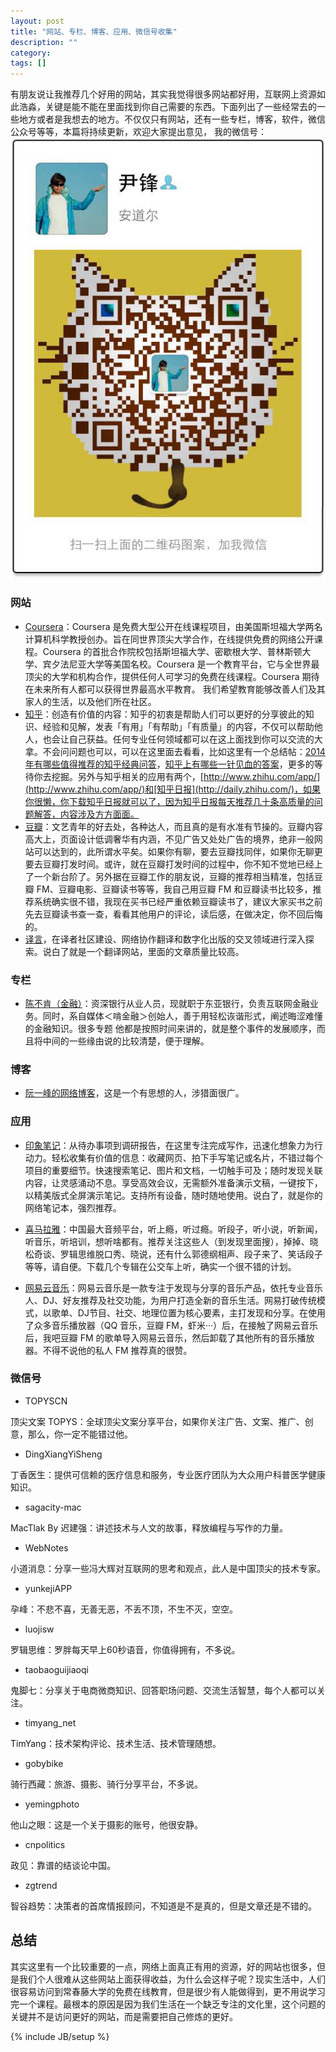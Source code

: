 ```yaml
---
layout: post
title: "网站、专栏、博客、应用、微信号收集"
description: ""
category: 
tags: []
---
```



有朋友说让我推荐几个好用的网站，其实我觉得很多网站都好用，互联网上资源如此浩淼，关键是能不能在里面找到你自己需要的东西。下面列出了一些经常去的一些地方或者是我想去的地方。不仅仅只有网站，还有一些专栏，博客，软件，微信公众号等等，本篇将持续更新，欢迎大家提出意见，
我的微信号：
![wechat](/img/wechat.png)


### 网站
- [Coursera](https://www.coursera.org/)：Coursera 是免费大型公开在线课程项目，由美国斯坦福大学两名计算机科学教授创办。旨在同世界顶尖大学合作，在线提供免费的网络公开课程。Coursera 的首批合作院校包括斯坦福大学、密歇根大学、普林斯顿大学、宾夕法尼亚大学等美国名校。Coursera 是一个教育平台，它与全世界最顶尖的大学和机构合作，提供任何人可学习的免费在线课程。Coursera 期待在未来所有人都可以获得世界最高水平教育。 我们希望教育能够改善人们及其家人的生活，以及他们所在社区。
- [知乎](http://www.zhihu.com/)：创造有价值的内容：知乎的初衷是帮助人们可以更好的分享彼此的知识、经验和见解，发表「有用」「有帮助」「有质量」的内容，不仅可以帮助他人，也会让自己获益。任何专业任何领域都可以在这上面找到你可以交流的大拿。不会问问题也可以，可以在这里面去看看，比如这里有一个总结帖：[2014 年有哪些值得推荐的知乎经典问答](http://www.zhihu.com/question/27101234)，[知乎上有哪些一针见血的答案](http://www.zhihu.com/question/20180238)，更多的等待你去挖掘。另外与知乎相关的应用有两个，[http://www.zhihu.com/app/](http://www.zhihu.com/app/)和[知乎日报](http://daily.zhihu.com/)，如果你很懒，你下载知乎日报就可以了，因为知乎日报每天推荐几十条高质量的问题解答，内容涉及方方面面。
- [豆瓣](http://www.douban.com/)：文艺青年的好去处，各种达人，而且真的是有水准有节操的。豆瓣内容高大上，页面设计低调奢华有内涵，不见广告又处处广告的境界，绝非一般网站可以达到的，此所谓水平矣。如果你有聊，要去豆瓣找同伴，如果你无聊更要去豆瓣打发时间。或许，就在豆瓣打发时间的过程中，你不知不觉地已经上了一个新台阶了。另外据在豆瓣工作的朋友说，豆瓣的推荐相当精准，包括豆瓣 FM、豆瓣电影、豆瓣读书等等，我自己用豆瓣 FM 和豆瓣读书比较多，推荐系统确实很不错，我现在买书已经严重依赖豆瓣读书了，建议大家买书之前先去豆瓣读书查一查，看看其他用户的评论，读后感，在做决定，你不回后悔的。
- [译言](http://www.yeeyan.org/)，在译者社区建设、网络协作翻译和数字化出版的交叉领域进行深入探索。说白了就是一个翻译网站，里面的文章质量比较高。

### 专栏
- [陈不肯（金融）](http://www.jiemian.com/index.php?m=user&a=centerArticle&id=100001140&page=1)：资深银行从业人员，现就职于东亚银行，负责互联网金融业务。同时，系自媒体＜啃金融＞创始人，善于用轻松诙谐形式，阐述晦涩难懂的金融知识。很多专题 他都是按照时间来讲的，就是整个事件的发展顺序，而且将中间的一些缘由说的比较清楚，便于理解。

### 博客
- [阮一峰的网络博客](http://www.ruanyifeng.com/blog/)，这是一个有思想的人，涉猎面很广。

### 应用

- [印象笔记](https://www.yinxiang.com/)：从待办事项到调研报告，在这里专注完成写作，迅速化想象力为行动力。轻松收集有价值的信息：收藏网页、拍下手写笔记或名片，不错过每个项目的重要细节。快速搜索笔记、图片和文档，一切触手可及；随时发现关联内容，让灵感涌动不息。享受高效会议，无需额外准备演示文稿，一键按下，以精美版式全屏演示笔记。支持所有设备，随时随地使用。说白了，就是你的网络笔记本，强烈推荐。

- [喜马拉雅](http://www.ximalaya.com/)：中国最大音频平台，听上瘾，听过瘾。听段子，听小说，听新闻，听音乐，听培训，想听啥都有。推荐关注这些人（到发现里面搜），掉掉、晓松奇谈、罗辑思维脱口秀、晓说，还有什么郭德纲相声、段子来了、笑话段子等等，请自便。下载几个专辑在公交车上听，确实一个很不错的计划。

- [网易云音乐](http://music.163.com/)：网易云音乐是一款专注于发现与分享的音乐产品，依托专业音乐人、DJ、好友推荐及社交功能，为用户打造全新的音乐生活。网易打破传统模式，以歌单、DJ节目、社交、地理位置为核心要素，主打发现和分享。在使用了众多音乐播放器（QQ 音乐，豆瓣 FM，虾米···）后，在接触了网易云音乐后，我吧豆瓣 FM 的歌单导入网易云音乐，然后卸载了其他所有的音乐播放器。不得不说他的私人 FM 推荐真的很赞。


### 微信号

- TOPYSCN

顶尖文案 TOPYS：全球顶尖文案分享平台，如果你关注广告、文案、推广、创意，那么，你一定不能错过他。

- DingXiangYiSheng

丁香医生：提供可信赖的医疗信息和服务，专业医疗团队为大众用户科普医学健康知识。

- sagacity-mac

MacTlak By 迟建强：讲述技术与人文的故事，释放编程与写作的力量。

- WebNotes

小道消息：分享一些冯大辉对互联网的思考和观点，此人是中国顶尖的技术专家。

- yunkejiAPP

孕峰：不悲不喜，无善无恶，不丢不顶，不生不灭，空空。

- luojisw

罗辑思维：罗胖每天早上60秒语音，你值得拥有，不多说。

- taobaoguijiaoqi

鬼脚七：分享关于电商微商知识、回答职场问题、交流生活智慧，每个人都可以关注。

- timyang_net

TimYang：技术架构评论、技术生活、技术管理随想。

- gobybike

骑行西藏：旅游、摄影、骑行分享平台，不多说。

- yemingphoto

他山之眼：这是一个关于摄影的账号，他很安静。

- cnpolitics

政见：靠谱的结谈论中国。

- zgtrend

智谷趋势：决策者的首席情报顾问，不知道是不是真的，但是文章还是不错的。

## 总结

其实这里有一个比较重要的一点，网络上面真正有用的资源，好的网站也很多，但是我们个人很难从这些网站上面获得收益，为什么会这样子呢？现实生活中，人们很容易访问到常春藤大学的免费在线教育，但是很少有人能做得到，更不用说学习完一个课程。最根本的原因是因为我们生活在一个缺乏专注的文化里，这个问题的关键并不是访问更好的网站，而是需要把自己修炼的更好。


{% include JB/setup %}
